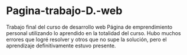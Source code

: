 # Pagina-trabajo-D.-web
Trabajo final del curso de desarrollo web
Página de emprendimiento personal utilizando lo aprendido en la totalidad del curso.
Hubo muchos errores que logré resolver y otros que no supe la solución, pero el aprendizaje definitivamente estuvo presente.
